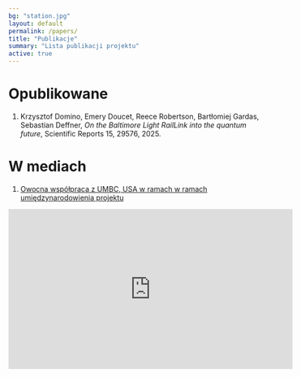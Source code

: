 ```yaml
---
bg: "station.jpg"
layout: default
permalink: /papers/
title: "Publikacje"
summary: "Lista publikacji projektu"
active: true
---
```


# Opublikowane

1. Krzysztof Domino, Emery Doucet, Reece Robertson, Bartłomiej Gardas, Sebastian Deffner, *On the Baltimore Light RailLink into the quantum future*, Scientific Reports 15, 29576, 2025.

# W mediach

1. <a href="https://umbc.edu/stories/quantum-on-track-for-train-scheduling/">Owocna współpraca z UMBC, USA w ramach w ramach umiędzynarodowienia projektu</a>
<iframe width="560" height="315" src="https://www.youtube.com/embed/xWKRhIeoCoA?si=kSXPqW7onE0X5cIK" title="YouTube video player" frameborder="0" allow="accelerometer; autoplay; clipboard-write; encrypted-media; gyroscope; picture-in-picture; web-share" referrerpolicy="strict-origin-when-cross-origin" allowfullscreen></iframe>